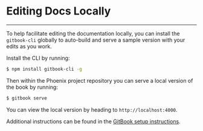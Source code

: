 # Editing Docs Locally
***

To help facilitate editing the documentation locally, you can install the `gitbook-cli` globally to auto-build and serve a sample version with your edits as you work.

Install the CLI by running:

```bash
$ npm install gitbook-cli -g
```

Then within the Phoenix project repository you can serve a local version of the book by running:

```bash
$ gitbook serve
```

You can view the local version by heading to `http://localhost:4000`.

Additional instructions can be found in the [GitBook setup instructions](https://toolchain.gitbook.com/setup.html).

